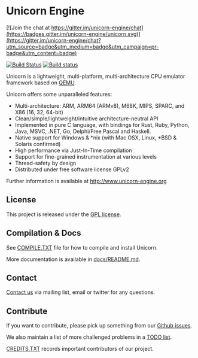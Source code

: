 Unicorn Engine
==============

[![Join the chat at https://gitter.im/unicorn-engine/chat](https://badges.gitter.im/unicorn-engine/unicorn.svg)](https://gitter.im/unicorn-engine/chat?utm_source=badge&utm_medium=badge&utm_campaign=pr-badge&utm_content=badge)

[![Build Status](https://travis-ci.org/unicorn-engine/unicorn.svg?branch=master)](https://travis-ci.org/unicorn-engine/unicorn)
[![Build status](https://ci.appveyor.com/api/projects/status/kojr7bald748ba2x/branch/master?svg=true)](https://ci.appveyor.com/project/aquynh/unicorn/branch/master)

Unicorn is a lightweight, multi-platform, multi-architecture CPU emulator framework
based on [QEMU](http://qemu.org).

Unicorn offers some unparalleled features:

- Multi-architecture: ARM, ARM64 (ARMv8), M68K, MIPS, SPARC, and X86 (16, 32, 64-bit)
- Clean/simple/lightweight/intuitive architecture-neutral API
- Implemented in pure C language, with bindings for Rust, Ruby, Python, Java, MSVC, .NET, Go, Delphi/Free Pascal and Haskell.
- Native support for Windows & *nix (with Mac OSX, Linux, *BSD & Solaris confirmed)
- High performance via Just-In-Time compilation
- Support for fine-grained instrumentation at various levels
- Thread-safety by design
- Distributed under free software license GPLv2

Further information is available at http://www.unicorn-engine.org


License
-------

This project is released under the [GPL license](COPYING).


Compilation & Docs
------------------

See [COMPILE.TXT](COMPILE.TXT) file for how to compile and install Unicorn.

More documentation is available in [docs/README.md](docs/README.md).


Contact
-------

[Contact us](http://www.unicorn-engine.org/contact/) via mailing list, email or twitter for any questions.


Contribute
----------

If you want to contribute, please pick up something from our [Github issues](https://github.com/unicorn-engine/unicorn/issues).

We also maintain a list of more challenged problems in a [TODO list](https://github.com/unicorn-engine/unicorn/wiki/TODO).

[CREDITS.TXT](CREDITS.TXT) records important contributors of our project.

